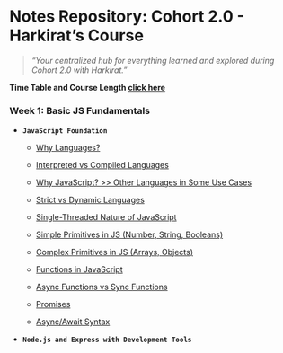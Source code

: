 # Notes Repository: Cohort 2.0 - Harkirat’s Course

> *“Your centralized hub for everything learned and explored during Cohort 2.0 with Harkirat.”*

**Time Table and Course Length [click here](./Notes/process/Time_chart.md)**

### Week 1: Basic JS Fundamentals

*   **`JavaScript Foundation`**

    *   [Why Languages?](./Notes/Week_1/Javascript_Foundation.md)

    *   [Interpreted vs Compiled Languages](./Notes/Week_1/Javascript_Foundation.md)

    *   [Why JavaScript? >> Other Languages in Some Use Cases](./Notes/Week_1/Javascript_Foundation.md)

    *   [Strict vs Dynamic Languages](./Notes/Week_1/Javascript_Foundation.md)

    *   [Single-Threaded Nature of JavaScript](./Notes/Week_1/Javascript_Foundation.md)

    *   [Simple Primitives in JS (Number, String, Booleans)](./Notes/Week_1/Javascript_Foundation.md)

    *   [Complex Primitives in JS (Arrays, Objects)](./Notes/Week_1/Javascript_Foundation.md)

    *   [Functions in JavaScript](./Notes/Week_1/Javascript_Foundation.md)

    *   [Async Functions vs Sync Functions](./Notes/Week_1/Javascript_Foundation.md)

    *   [Promises](./Notes/Week_1/Javascript_Foundation.md)

    *   [Async/Await Syntax](./Notes/Week_1/Javascript_Foundation.md)

<!---->

*   **`Node.js and Express with Development Tools`**

